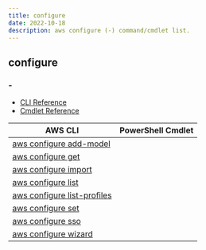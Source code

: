 ```yaml
---
title: configure
date: 2022-10-18
description: aws configure (-) command/cmdlet list.
---
```


## configure

### -

* [CLI Reference](https://docs.aws.amazon.com/cli/latest/reference/configure/index.html)
* [Cmdlet Reference](https://docs.aws.amazon.com/powershell/latest/reference/items/Shell_Configuration_cmdlets.html)

|AWS CLI|PowerShell Cmdlet|
|----|----|
|[aws configure add-model](https://docs.aws.amazon.com/cli/latest/reference/configure/add-model.html)||
|[aws configure get](https://docs.aws.amazon.com/cli/latest/reference/configure/get.html)||
|[aws configure import](https://docs.aws.amazon.com/cli/latest/reference/configure/import.html)||
|[aws configure list](https://docs.aws.amazon.com/cli/latest/reference/configure/list.html)||
|[aws configure list-profiles](https://docs.aws.amazon.com/cli/latest/reference/configure/list-profiles.html)||
|[aws configure set](https://docs.aws.amazon.com/cli/latest/reference/configure/set.html)||
|[aws configure sso](https://docs.aws.amazon.com/cli/latest/reference/configure/sso.html)||
|[aws configure wizard](https://docs.aws.amazon.com/cli/latest/reference/configure/wizard.html)||

